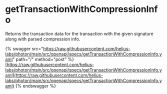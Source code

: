 # getTransactionWithCompressionInfo

Returns the transaction data for the transaction with the given signature along with parsed compression info.&#x20;

{% swagger src="https://raw.githubusercontent.com/helius-labs/photon/main/src/openapi/specs/getTransactionWithCompressionInfo.yaml" path="/" method="post" %}
[https://raw.githubusercontent.com/helius-labs/photon/main/src/openapi/specs/getTransactionWithCompressionInfo.yaml](https://raw.githubusercontent.com/helius-labs/photon/main/src/openapi/specs/getTransactionWithCompressionInfo.yaml)
{% endswagger %}

